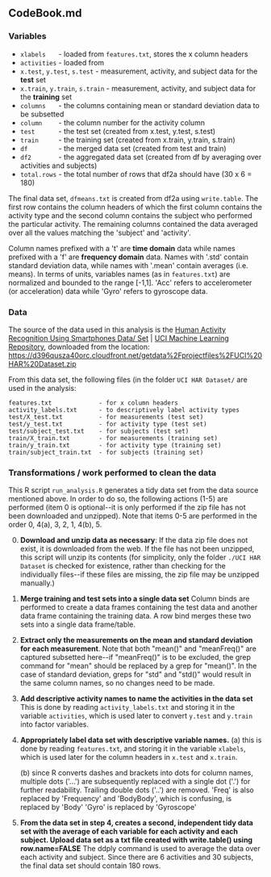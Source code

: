## CodeBook.md

### Variables

* `xlabels   ` - loaded from `features.txt`, stores the x column headers
* `activities` - loaded from
* `x.test`, `y.test`, `s.test` - measurement, activity, and subject data for the **test** set
* `x.train`, `y.train`, `s.train` - measurement, activity, and subject data for the **training** set
* `columns   ` - the columns containing mean or standard deviation data to be subsetted
* `column    ` - the column number for the activity column
* `test      ` - the test set (created from x.test, y.test, s.test)
* `train     ` - the training set (created from x.train, y.train, s.train)
* `df        ` - the merged data set (created from test and train)
* `df2       ` - the aggregated data set (created from df by averaging over activities and subjects)
* `total.rows` - the total number of rows that df2a should have (30 x 6 = 180)

The final data set, `dfmeans.txt` is created from df2a using `write.table`.
The first row contains the column headers of which the first column contains the
activity type and the second column contains the subject who performed the
particular activity. The remaining columns contained the data averaged over all
the values matching the 'subject' and 'activity'.

Column names prefixed with a 't' are **time domain** data while
names prefixed with a 'f' are **frequency domain** data.
Names with '.std' contain standard deviation data, while
names with '.mean' contain averages (i.e. means).
In terms of units, variables names (as in `features.txt`) are
normalized and bounded to the range [-1,1].
'Acc' refers to accelerometer (or acceleration) data
while 'Gyro' refers to gyroscope data.

### Data

The source of the data used in this analysis is the [Human Activity Recognition Using Smartphones Data/ Set](http://archive.ics.uci.edu/ml/datasets/Human+Activity+Recognition+Using+Smartphones) | [UCI Machine Learning Repository](http://archive.ics.uci.edu/ml/index.html), downloaded from the location: https://d396qusza40orc.cloudfront.net/getdata%2Fprojectfiles%2FUCI%20HAR%20Dataset.zip

From this data set, the following files (in the folder `UCI HAR Dataset/` are used in the analysis:

```
features.txt             - for x column headers
activity_labels.txt      - to descriptively label activity types
test/X_test.txt          - for measurements (test set)
test/y_test.txt          - for activity type (test set)
test/subject_test.txt    - for subjects (test set)
train/X_train.txt        - for measurements (training set)
train/y_train.txt        - for activity type (training set)
train/subject_train.txt  - for subjects (training set)
```

### Transformations / work performed to clean the data

This R script `run_analysis.R` generates a tidy data set from the
data source mentioned above.
In order to do so, the following actions (1-5) are performed
(item 0 is optional--it is only performed if the zip file has not been
downloaded and unzipped).  Note that items 0-5 are performed in the
order 0, 4(a), 3, 2, 1, 4(b), 5.

0. **Download and unzip data as necessary**:
   If the data zip file does not exist, it is downloaded from the web.
   If the file has not been unzipped, this script will unzip its contents
   (for simplicity, only the folder `./UCI HAR Dataset` is checked for
   existence, rather than checking for the individually files--if these
   files are missing, the zip file may be unzipped manually.)

1. **Merge training and test sets into a single data set**
   Column binds are performed to create a data frames containing the
   test data and another data frame containing the training data.
   A row bind merges these two sets into a single data frame/table.

2. **Extract only the measurements on the mean and standard deviation for
   each measurement**. Note that both "mean()" and "meanFreq()" are captured
   subsetted here--if "meanFreq()" is to be excluded, the grep command
   for "mean" should be replaced by a grep for "mean()". In the case of
   standard deviation, greps for "std" and "std()" would result in the
   same column names, so no changes need to be made.

3. **Add descriptive activity names to name the activities in the data set**
   This is done by reading `activity_labels.txt` and storing it in
   the variable `activities`, which is used later to convert
   `y.test` and `y.train` into factor variables.

4. **Appropriately label data set with descriptive variable names.**
   (a) this is done by reading `features.txt`, and storing it in
   the variable `xlabels`, which is used later for the column headers
   in `x.test` and `x.train`.

   (b) since R converts dashes and brackets into
   dots for column names, multiple dots ('...') are subsequently
   replaced with a single dot ('.') for further readability.
   Trailing double dots ('..') are removed.
   'Freq' is also replaced by 'Frequency' and
   'BodyBody', which is confusing, is replaced by 'Body'
   'Gyro' is replaced by 'Gyroscope'

5. **From the data set in step 4, creates a second, independent tidy data set with the average of each variable for each activity and each subject. Upload data set as a txt file created with write.table() using row.name=FALSE**
   The ddply command is used to average the data over each
   activity and subject.  Since there are 6 activities and
   30 subjects, the final data set should contain 180 rows.
